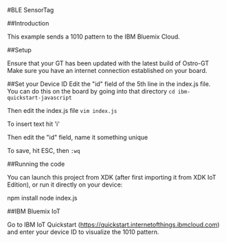 
#BLE SensorTag

##Introduction

This example sends a 1010 pattern to the IBM Bluemix Cloud.

##Setup

Ensure that your GT has been updated with the latest build of Ostro-GT
Make sure you have an internet connection established on your board.

##Set your Device ID
Edit the "id" field of the 5th line in the index.js file.  
You can do this on the board by going into that directory 
`cd ibm-quickstart-javascript`

Then edit the index.js file
`vim index.js`

To insert text hit 'i'

Then edit the "id" field, name it something unique

To save, hit ESC, then 
`:wq`

##Running the code

You can launch this project from XDK (after first importing it from XDK IoT Edition), or run it directly on your device:

npm install
node index.js


##IBM Bluemix IoT

Go to IBM IoT Quickstart (https://quickstart.internetofthings.ibmcloud.com) and enter your device ID to visualize the 1010 pattern.  


